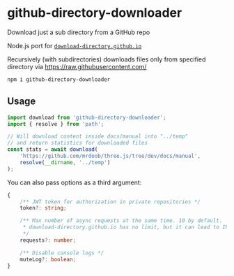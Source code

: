 # github-directory-downloader

Download just a sub directory from a GitHub repo

Node.js port for [`download-directory.github.io`](https://github.com/download-directory/download-directory.github.io)

Recursively (with subdirectories) downloads files only from specified directory via https://raw.githubusercontent.com/
 

```sh
npm i github-directory-downloader
```

## Usage
```typescript
import download from 'github-directory-downloader';
import { resolve } from 'path';

// Will download content inside docs/manual into "../temp" 
// and return statistics for downloaded files
const stats = await download(
    'https://github.com/mrdoob/three.js/tree/dev/docs/manual',
    resolve(__dirname, '../temp')
);
```

You can also pass options as a third argument:
```typescript
{
    /** JWT token for authorization in private repositories */
    token?: string;

    /** Max number of async requests at the same time. 10 by default.
     * download-directory.github.io has no limit, but it can lead to IP blocking
     */
    requests?: number;

    /** Disable console logs */
    muteLog?: boolean;
}
```
